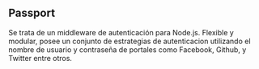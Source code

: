## Passport

Se trata de un middleware de autenticación para Node.js. Flexible y modular, posee un conjunto de estrategias de autenticacion utilizando el nombre de usuario y contraseña de portales como Facebook, Github, y Twitter entre otros.
